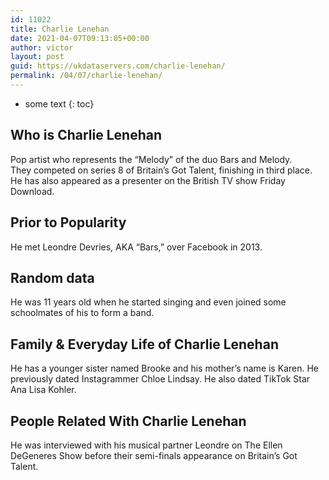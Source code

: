 ```yaml
---
id: 11022
title: Charlie Lenehan
date: 2021-04-07T09:13:05+00:00
author: victor
layout: post
guid: https://ukdataservers.com/charlie-lenehan/
permalink: /04/07/charlie-lenehan/
---
```


* some text
{: toc}


## Who is Charlie Lenehan



Pop artist who represents the &#8220;Melody&#8221; of the duo Bars and Melody. They competed on series 8 of Britain&#8217;s Got Talent, finishing in third place. He has also appeared as a presenter on the British TV show Friday Download.

                
                
                
## Prior to Popularity



He met Leondre Devries, AKA &#8220;Bars,&#8221; over Facebook in 2013. 

                
                
                
## Random data



He was 11 years old when he started singing and even joined some schoolmates of his to form a band.

                
                
                
## Family & Everyday Life of Charlie Lenehan



He has a younger sister named Brooke and his mother&#8217;s name is Karen. He previously dated Instagrammer Chloe Lindsay. He also dated TikTok Star Ana Lisa Kohler.

                
                
                
## People Related With Charlie Lenehan



He was interviewed with his musical partner Leondre on The Ellen DeGeneres Show before their semi-finals appearance on Britain&#8217;s Got Talent.

                
              
            
          
          
          